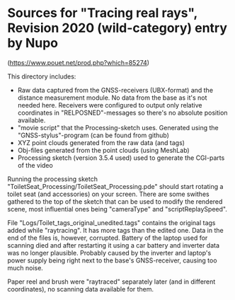 # Sources for "Tracing real rays", Revision 2020 (wild-category) entry by Nupo
(https://www.pouet.net/prod.php?which=85274)

This directory includes:
- Raw data captured from the GNSS-receivers (UBX-format) and the distance 
  measurement module. No data from the base as it's not needed here. 
  Receivers were configured to output only relative coordinates in 
  "RELPOSNED"-messages so there's no absolute position available.
- "movie script" that the Processing-sketch uses. Generated using the 
  "GNSS-stylus"-program (can be found from github)
- XYZ point clouds generated from the raw data (and tags)
- Obj-files generated from the point clouds (using MeshLab)
- Processing sketch (version 3.5.4 used) used to generate the CGI-parts of 
  the video

Running the processing sketch "ToiletSeat_Processing/ToiletSeat_Processing.pde"
should start rotating a toilet seat (and accessories) on your screen. There 
are some swithes gathered to the top of the sketch that can be used to modify 
the rendered scene, most influential ones being "cameraType" and 
"scriptReplaySpeed".

File "Logs/Toilet_tags_original_unedited.tags" contains the original tags
added while "raytracing". It has more tags than the edited one. Data in the 
end of the files is, however, corrupted. Battery of the laptop used for 
scanning died and after restarting it using a car battery and inverter data 
was no longer plausible. Probably caused by the inverter and laptop's power 
supply being right next to the base's GNSS-receiver, causing too much noise.

Paper reel and brush were "raytraced" separately later (and in different
coordinates), no scanning data available for them.
